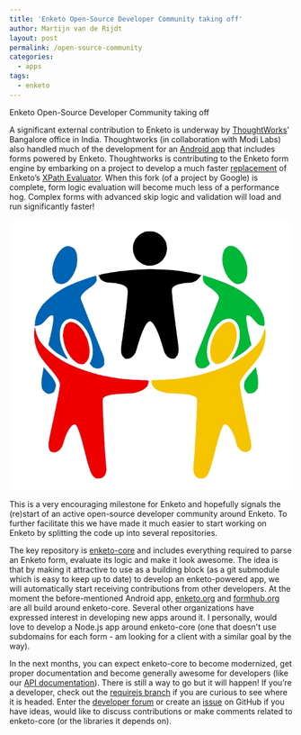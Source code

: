 ```yaml
---
title: 'Enketo Open-Source Developer Community taking off'
author: Martijn van de Rijdt
layout: post
permalink: /open-source-community
categories:
  - apps
tags:
  - enketo
---
```


Enketo Open-Source Developer Community taking off

A significant external contribution to Enketo is underway by [ThoughtWorks](http://www.thoughtworks.com/)’ Bangalore office in India. Thoughtworks (in collaboration with Modi Labs) also handled much of the development for an [Android app](http://modi.mech.columbia.edu/tips-for-tech-training-how-were-introducing-dristhi-to-indias-rural-community-health-workers/) that includes forms powered by Enketo. Thoughtworks is contributing to the Enketo form engine by embarking on a project to develop a much faster [replacement](https/github.com/kirang20/wgxp-java-rosa) of Enketo’s [XPath Evaluator](https://https://github.com/MartijnR/xpathjs_javarosa). When this fork (of a project by Google) is complete, form logic evaluation will become much less of a performance hog. Complex forms with advanced skip logic and validation will load and run significantly faster!

![community](../files/2013/10/community.jpg)

This is a very encouraging milestone for Enketo and hopefully signals the (re)start of an active open-source developer community around Enketo. To further facilitate this we have made it much easier to start working on Enketo by splitting the code up into several repositories. 

The key repository is [enketo-core](https://github.com/MartijnR/enketo-core) and includes everything required to parse an Enketo form, evaluate its logic and make it look awesome. The idea is that by making it attractive to use as a building block (as a git submodule which is easy to keep up to date) to develop an enketo-powered app, we will automatically start receiving contributions from other developers. At the moment the before-mentioned Android app, [enketo.org](https://enketo.org) and [formhub.org](https://formhub.org) are all build around enketo-core. Several other organizations have expressed interest in developing new apps around it. I personally, would love to develop a Node.js app around enketo-core (one that doesn't use subdomains for each form - am looking for a client with a similar goal by the way).

In the next months, you can expect enketo-core to become modernized, get proper documentation and become generally awesome for developers (like our [API documentation](http://apidocs.enketo.org)). There is still a way to go but it will happen! If you’re a developer, check out the [requirejs branch](https://github.com/MartijnR/enketo-core/tree/requirejs) if you are curious to see where it is headed. Enter the [developer forum](https://groups.google.com/forum/#!forum/enketo-dev) or create an [issue](https://github.com/MartijnR/enketo-core/issues) on GitHub if you have ideas, would like to discuss contributions or make comments related to enketo-core (or the libraries it depends on).